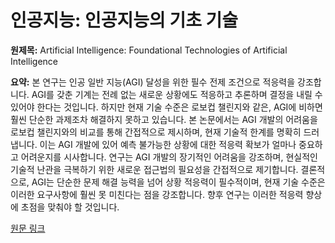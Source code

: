 # 인공지능: 인공지능의 기초 기술

**원제목:** Artificial Intelligence: Foundational Technologies of Artificial Intelligence

**요약:** 본 연구는 인공 일반 지능(AGI) 달성을 위한 필수 전제 조건으로 적응력을 강조합니다.  AGI를 갖춘 기계는 전례 없는 새로운 상황에도 적응하고 추론하며 결정을 내릴 수 있어야 한다는 것입니다.  하지만 현재 기술 수준은 로보컵 챌린지와 같은, AGI에 비하면 훨씬 단순한 과제조차 해결하지 못하고 있습니다.  본 논문에서는 AGI 개발의 어려움을 로보컵 챌린지와의 비교를 통해 간접적으로 제시하며,  현재 기술적 한계를 명확히 드러냅니다.  이는 AGI 개발에 있어  예측 불가능한 상황에 대한 적응력 확보가 얼마나 중요하고 어려운지를 시사합니다.  연구는 AGI 개발의 장기적인 어려움을 강조하며,  현실적인 기술적 난관을 극복하기 위한  새로운 접근법의 필요성을 간접적으로 제기합니다.  결론적으로,  AGI는 단순한 문제 해결 능력을 넘어 상황 적응력이 필수적이며, 현재 기술 수준은 이러한 요구사항에 훨씬 못 미친다는 점을 강조합니다.  향후 연구는 이러한 적응력 향상에 초점을 맞춰야 할 것입니다.

[원문 링크](https://dl.acm.org/doi/pdf/10.1145/3747355)
